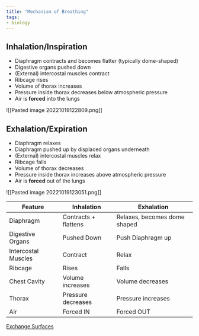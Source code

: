 ```yaml
---
title: "Mechanism of Breathing"
tags:
- biology
---
```


## Inhalation/Inspiration
- Diaphragm contracts and becomes flatter (typically dome-shaped)
- Digestive organs pushed down
- (External) intercostal muscles contract
- Ribcage rises
- Volume of thorax increases
- Pressure inside thorax decreases below atmospheric pressure
- Air is **forced** into the lungs

![[Pasted image 20221019122809.png]]

## Exhalation/Expiration
- Diaphragm relaxes
- Diaphragm pushed up by displaced organs underneath
- (External) intercostal muscles relax
- Ribcage falls
- Volume of thorax decreases
- Pressure inside thorax increases above atmospheric pressure
- Air is **forced** out of the lungs

![[Pasted image 20221019123051.png]]

| Feature             | Inhalation           | Exhalation                   |
|---------------------|----------------------|------------------------------|
| Diaphragm           | Contracts + flattens | Relaxes, becomes dome shaped |
| Digestive Organs    | Pushed Down          | Push Diaphragm up            |
| Intercostal Muscles | Contract             | Relax                        |
| Ribcage             | Rises                | Falls                        |
| Chest Cavity        | Volume increases     | Volume decreases             |
| Thorax              | Pressure decreases   | Pressure increases           |
| Air                 | Forced IN            | Forced OUT                   |


[Exchange Surfaces](sixth/Biology/ExchangeSurfaces/ExchangeSurfaces)